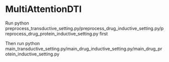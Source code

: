 # MultiAttentionDTI

Run python preprocess_transductive_setting.py/preprocess_drug_inductive_setting.py/preprocess_drug_protein_inductive_setting.py first

Then run python main_transductive_setting.py/main_drug_inductive_setting.py/main_drug_protein_inductive_setting.py
